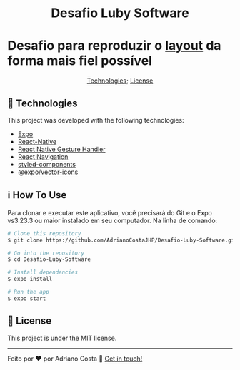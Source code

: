 
<h1 align="center">
<p>Desafio Luby Software</p>
</h1>

# Desafio para reproduzir o [layout](https://xd.adobe.com/view/1798f30c-7746-444c-bffa-91b29835eef5-42cb/) da forma mais fiel possível 


<p align="center">
  <a href="#technologies">Technologies</a>;
  <a href="#memo-license">License</a>
</p>


## :rocket: Technologies
This project was developed  with the following technologies:

-  [Expo](https://expo.io/)
-  [React-Native](https://facebook.github.io/react-native/)
-  [React Native Gesture Handler](https://kmagiera.github.io/react-native-gesture-handler/)
-  [React Navigation](https://reactnavigation.org/)
-  [styled-components](https://www.styled-components.com/)
-  [@expo/vector-icons](https://expo.github.io/vector-icons/)

## :information_source: How To Use

Para clonar e executar este aplicativo, você precisará do Git e o Expo vs3.23.3 ou maior instalado em seu computador. Na linha de comando:

```bash
# Clone this repository
$ git clone https://github.com/AdrianoCostaJHP/Desafio-Luby-Software.git

# Go into the repository
$ cd Desafio-Luby-Software

# Install dependencies
$ expo install

# Run the app 
$ expo start
```

## :memo: License

This project is under the MIT license.

---

Feito por ♥ por Adriano Costa :wave: [Get in touch!](https://www.linkedin.com/in/adriano-costa-101395141/)
